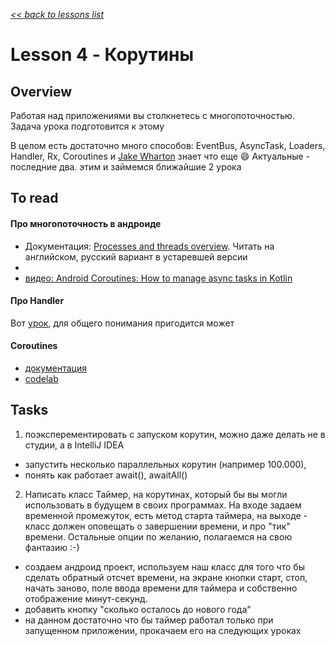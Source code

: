 [*<< back to lessons list*](../readme.md)

# Lesson 4 - Корутины
## Overview
Работая над приложениями вы столкнетесь с многопоточностью. Задача урока подготовится к этому

В целом есть достаточно много способов: EventBus, AsyncTask, Loaders, Handler, Rx, Coroutines и [Jake Wharton](https://github.com/JakeWharton) знает что еще 😄 Актуальные - последние два. этим и займемся ближайшие 2 урока  

## To read
#### Про многопоточность в андроиде
- Документация: [Processes and threads overview](https://developer.android.com/guide/components/processes-and-threads). Читать на английском, русский вариант в устаревшей версии
-  
- [видео: Android Coroutines: How to manage async tasks in Kotlin](https://www.youtube.com/watch?v=6manrgTPzyA) 

#### Про Handler
Вот [урок](https://startandroid.ru/ru/uroki/vse-uroki-spiskom/143-urok-80-handler-nemnogo-teorii-nagljadnyj-primer-ispolzovanija.html), для общего понимания пригодится может

#### Coroutines
- [документация](https://kotlinlang.org/docs/reference/coroutines/basics.html)
- [codelab](https://codelabs.developers.google.com/codelabs/kotlin-coroutines/#0)



## Tasks
1. поэксперементировать с запуском корутин, можно даже делать не в студии, а в IntelliJ IDEA
- запустить несколько параллельных корутин (например 100.000), 
- понять как работает await(), awaitAll()

2. Написать класс Таймер, на корутинах, который бы вы могли использовать в будущем в своих программах. На входе задаем временной промежуток, есть метод старта таймера, на выходе - класс должен оповещать о завершении времени, и про "тик" времени. Остальные опции по желанию, полагаемся на свою фантазию :-)
- создаем андроид проект, используем наш класс для того что бы сделать обратный отсчет времени, на экране кнопки старт, стоп, начать заново, поле ввода времени для таймера и собственно отображение минут-секунд. 
- добавить кнопку "сколько осталось до нового года"
- на данном достаточно что бы таймер работал только при запущенном приложении, прокачаем его на следующих уроках     
